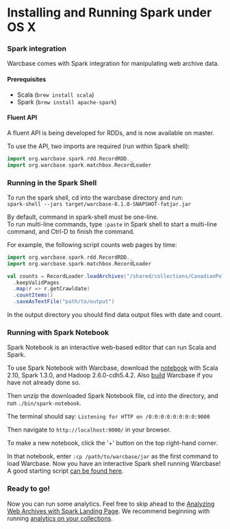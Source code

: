 # Installing and Running Spark under OS X

### Spark integration

Warcbase comes with Spark integration for manipulating web archive data. 

#### Prerequisites
* Scala (`brew install scala`)
* Spark (`brew install apache-spark`)

#### Fluent API
A fluent API is being developed for RDDs, and is now available on master.

To use the API, two imports are required (run within Spark shell):    

```scala
import org.warcbase.spark.rdd.RecordRDD._
import org.warcbase.spark.matchbox.RecordLoader
```

### Running in the Spark Shell
To run the spark shell, cd into the warcbase directory and run:   
`spark-shell --jars target/warcbase-0.1.0-SNAPSHOT-fatjar.jar`

By default, command in spark-shell must be one-line.  
To run multi-line commands, type `:paste` in Spark shell to start a multi-line command, and Ctrl-D to finish the command.

For example, the following script counts web pages by time:  

````scala
import org.warcbase.spark.rdd.RecordRDD._
import org.warcbase.spark.matchbox.RecordLoader

val counts = RecordLoader.loadArchives("/shared/collections/CanadianPoliticalParties/arc/")
  .keepValidPages
  .map(r => r.getCrawldate)
  .countItems()
  .saveAsTextFile("path/to/output")
````
In the output directory you should find data output files with date and count.

### Running with Spark Notebook

Spark Notebook is an interactive web-based editor that can run Scala and Spark. 

To use Spark Notebook with Warcbase, download the [notebook](http://spark-notebook.io/) with Scala 2.10, Spark 1.3.0, and Hadoop 2.6.0-cdh5.4.2. 
Also [build](https://github.com/lintool/warcbase/wiki/Building-and-Running-Warcbase-Under-OS-X#building-warcbase) Warcbase if you have not already done so.

Then unzip the downloaded Spark Notebook file, cd into the directory, and run `./bin/spark-notebook`.

The terminal should say: `Listening for HTTP on /0:0:0:0:0:0:0:0:9000`

Then navigate to `http://localhost:9000/` in your browser.

To make a new notebook, click the '+' button on the top right-hand corner.

In that notebook, enter `:cp /path/to/warcbase/jar` as the first command to load Warcbase. Now you have an interactive Spark shell running Warcbase! A good starting script [can be found here](./Spark-Collection-Analytics/).

### Ready to go!

Now you can run some analytics. Feel free to skip ahead to the [Analyzing Web Archives with Spark Landing Page](./Analyzing-Web-Archives-with-Spark/). We recommend beginning with running [analytics on your collections](./Spark-Collection-Analytics/).
